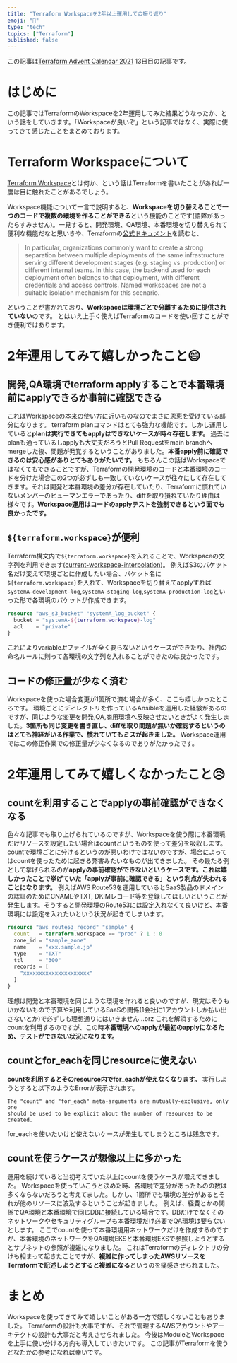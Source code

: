 ```yaml
---
title: "Terraform Workspaceを2年以上運用しての振り返り"
emoji: "🎄"
type: "tech"
topics: ["Terraform"]
published: false
---
```


この記事は[Terraform Advent Calendar 2021](https://qiita.com/advent-calendar/2021/terraform) 13日目の記事です。

# はじめに
この記事ではTerraformのWorkspaceを2年運用してみた結果どうなったか、という話をしていきます。「Workspaceが良いぞ」という記事ではなく、実際に使ってきて感じたことをまとめております。

# Terraform Workspaceについて
[Terraform Workspace](https://www.terraform.io/docs/language/state/workspaces.html)とは何か、という話はTerraformを書いたことがあれば一度は目に触れたことがあるでしょう。

Workspace機能について一言で説明すると、**Workspaceを切り替えることで一つのコードで複数の環境を作ることができる**という機能のことです(語弊があったらすみません)。一見すると、開発環境、QA環境、本番環境を切り替えられて便利な機能だなと思いきや、Terraformの[公式ドキュメント](https://www.terraform.io/docs/language/state/workspaces.html)を読むと、

> In particular, organizations commonly want to create a strong separation between multiple deployments of the same infrastructure serving different development stages (e.g. staging vs. production) or different internal teams. In this case, the backend used for each deployment often belongs to that deployment, with different credentials and access controls. Named workspaces are not a suitable isolation mechanism for this scenario.

ということが書かれており、**Workspaceは環境ごとで分離するために提供されていない**のです。
とはいえ上手く使えばTerraformのコードを使い回すことができ便利ではあります。

# 2年運用してみて嬉しかったこと😄
## 開発,QA環境でterraform applyすることで本番環境前にapplyできるか事前に確認できる
これはWorkspaceの本来の使い方に近いものなのでまさに恩恵を受けている部分になります。
terraform planコマンドはとても強力な機能です。しかし運用していると**planは実行できてもapplyはできないケースが時々存在します。**
過去にplanも通っているしapplyも大丈夫だろうとPull Requestをmain branchへmergeした後、問題が発覚するということがありました。**本番apply前に確認できるのは安心感がありとてもありがたいです。**
もちろんこの話はWorkspaceではなくてもできることですが、Terraformの開発環境のコードと本番環境のコードを分けた場合この2つが必ずしも一致していないケースが往々にして存在してきます。それは開発と本番環境の差分が存在していたり、Terraformに慣れていないメンバーのヒューマンエラーであったり、diffを取り損ねていたり理由は様々です。**Workspace運用はコードのapplyテストを強制できるという面でも良かったです。**

## `${terraform.workspace}`が便利
Terraform構文内で`${terraform.workspace}`を入れることで、Workspaceの文字列を利用できます([current-workspace-interpolation](https://www.terraform.io/docs/language/state/workspaces.html#current-workspace-interpolation))。
例えばS3のバケット名だけ変えて環境ごとに作成したい場合、バケット名に`${terraform.workspace}`を入れて、Workspaceを切り替えてapplyすれば`systemA-development-log`,`systemA-staging-log`,`systemA-production-log`といった形で各環境のバケットが作成できます。
```tf
resource "aws_s3_bucket" "systemA_log_bucket" {
  bucket = "systemA-${terraform.workspace}-log"
  acl    = "private"
}
```
これによりvariable.tfファイルが全く要らないというケースができたり、社内の命名ルールに則って各環境の文字列を入れることができたのは良かったです。

## コードの修正量が少なく済む
Workspaceを使った場合変更が1箇所で済む場合が多く、ここも嬉しかったところです。
環境ごとにディレクトリを作っているAnsibleを運用した経験があるのですが、同じような変更を開発,QA,商用環境へ反映させたいときがよく発生しました。**3箇所も同じ変更を書き直し、diffを取り問題が無いか確認するというのはとても神経がいる作業で、慣れていてもミスが起きました。**
Workspace運用ではこの修正作業での修正量が少なくなるのでありがたかったです。

# 2年運用してみて嬉しくなかったこと😥
## countを利用することでapplyの事前確認ができなくなる
色々な記事でも取り上げられているのですが、Workspaceを使う際に本番環境だけリソースを設定したい場合はcountというものを使って差分を吸収します。countで環境ごとに分けるというのが悪いわけではないのですが、場合によってはcountを使ったために起きる弊害みたいなものが出てきました。
その最たる例として挙げられるのが**applyの事前確認ができないというケースです。これは嬉しかったことで挙げていた「applyが事前に確認できる」という利点が失われることになります。**
例えばAWS Route53を運用しているとSaaS製品のドメインの認証のためにCNAMEやTXT, DKIMレコード等を登録してほしいということが発生します。そうすると開発環境のRoute53には設定入れなくて良いけど、本番環境には設定を入れたいという状況が起きてしまいます。
```tf
resource "aws_route53_record" "sample" {
  count   = terraform.workspace == "prod" ? 1 : 0
  zone_id = "sample_zone"
  name    = "xxx.sample.jp"
  type    = "TXT"
  ttl     = "300"
  records = [
    "xxxxxxxxxxxxxxxxxxxxx"
  ]
}
```
理想は開発と本番環境を同じような環境を作れると良いのですが、現実はそうもいかないもので予算や利用しているSaaSの関係(1会社に1アカウントしか払い出さないとか)で必ずしも理想通りにはいきません...orz
これを解消するためにcountを利用するのですが、この時**本番環境へのapplyが最初のapplyになるため、テストができない状況になります。**

## countとfor_eachを同じresourceに使えない
**countを利用するとそのresource内でfor_eachが使えなくなります。** 実行しようとすると以下のようなErrorが表示されます。
```
The "count" and "for_each" meta-arguments are mutually-exclusive, only one
should be used to be explicit about the number of resources to be created.
```
for_eachを使いたいけど使えないケースが発生してしまうところは残念です。

## countを使うケースが想像以上に多かった
運用を続けていると当初考えていた以上にcountを使うケースが増えてきました。
Workspaceを使っていこうと決めた時、各環境で差分があったものの数は多くならないだろうと考えてました。しかし、1箇所でも環境の差分があるとそれが他のリソースに波及するということが起きました。
例えば、経費とかの関係でQA環境と本番環境で同じDBに接続している場合です。DBだけでなくそのネットワークやセキュリティグループも本番環境だけ必要でQA環境は要らないとします。
ここでcountを使って本番環境用ネットワークだけを作成するのですが、本番環境のネットワークをQA環境EKSと本番環境EKSで参照しようとするとサブネットの参照が複雑になりました。
これはTerraformのディレクトリの分けも相まって起きたことですが、**複雑に作ってしまったAWSリソースをTerraformで記述しようとすると複雑になる**というのを痛感させられました。

# まとめ
Workspaceを使ってきてみて嬉しいことがある一方で嬉しくないこともありました。
Terraformの設計も大事ですが、それで管理するAWSアカウントやアーキテクトの設計も大事だと考えさせられました。
今後はModuleとWorkspaceを上手に使い分ける方向も導入していきたいです。
この記事がTerraformを使うどなたかの参考になれば幸いです。

